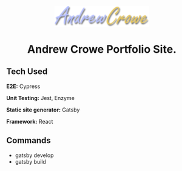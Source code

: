 <p align="center">
  <a href="https://www.andrewcrowe.nz">
    <img alt="Gatsby" src="./src/images/logo.png" width="250" />
  </a>
</p>
<h1 align="center">
 Andrew Crowe Portfolio Site. 
</h1>

<h2>Tech Used</h2>
<p><b>E2E:</b> Cypress</p>
<p><b>Unit Testing:</b> Jest, Enzyme</p>
<p><b>Static site generator:</b> Gatsby</p>
<p><b>Framework:</b> React</p>







## Commands

<ul>
  <li>gatsby develop </li>
  <li>gatsby build </li>
</ul>